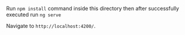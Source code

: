 Run `npm install` command inside this directory then after successfully executed run `ng serve`

 Navigate to `http://localhost:4200/`. 
